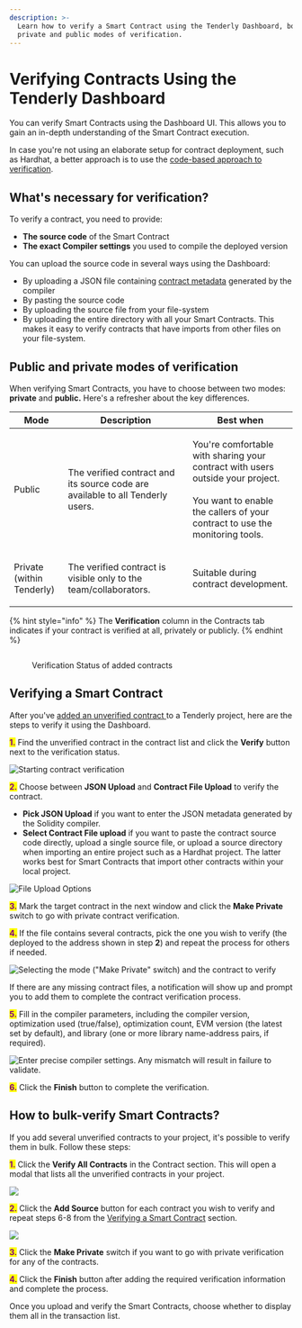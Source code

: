 ```yaml
---
description: >-
  Learn how to verify a Smart Contract using the Tenderly Dashboard, both in
  private and public modes of verification.
---
```


# Verifying Contracts Using the Tenderly Dashboard

You can verify Smart Contracts using the Dashboard UI. This allows you to gain an in-depth understanding of the Smart Contract execution.&#x20;

In case you're not using an elaborate setup for contract deployment, such as Hardhat, a better approach is to use the [code-based approach to verification](verifying-contracts-using-the-tenderly-hardhat-plugin/).

## What's necessary for verification?

To verify a contract, you need to provide:

* **The source code** of the Smart Contract
* **The exact Compiler settings** you used to compile the deployed version

You can upload the source code in several ways using the Dashboard:

* By uploading a JSON file containing [contract metadata](https://docs.soliditylang.org/en/latest/metadata.html) generated by the compiler
* By pasting the source code
* By uploading the source file from your file-system
* By uploading the entire directory with all your Smart Contracts. This makes it easy to verify contracts that have imports from other files on your file-system.

## Public and private modes of verification

When verifying Smart Contracts, you have to choose between two modes: **private** and **public.** Here's a refresher about the key differences.

| Mode                                | Description                                                                    | Best when                                                                                                                                                                 |
| ----------------------------------- | ------------------------------------------------------------------------------ | ------------------------------------------------------------------------------------------------------------------------------------------------------------------------- |
| Public                              | The verified contract and its source code are available to all Tenderly users. | <p>You're comfortable with sharing your contract with users outside your project.<br><br>You want to enable the callers of your contract to use the monitoring tools.</p> |
| <p>Private<br>(within Tenderly)</p> | The verified contract is visible only to the team/collaborators.               | Suitable during contract development.                                                                                                                                     |

{% hint style="info" %}
The **Verification** column in the Contracts tab indicates if your contract is verified at all, privately or publicly.
{% endhint %}

<figure><img src="../../.gitbook/assets/screenshotr_2022-9-19T16-58-0 2.png" alt=""><figcaption><p>Verification Status of added contracts</p></figcaption></figure>

## Verifying a Smart Contract

After you've [added an unverified contract ](../smart-contracts/#adding-an-unverified-contract)to a Tenderly project, here are the steps to verify it using the Dashboard.

<mark style="color:purple;">**1.**</mark> Find the unverified contract in the contract list and click the **Verify** button next to the verification status.

![Starting contract verification](<../../.gitbook/assets/image6 (1)>)

<mark style="color:purple;">**2.**</mark> Choose between **JSON Upload** and **Contract File Upload** to verify the contract.

* **Pick JSON Upload** if you want to enter the JSON metadata generated by the Solidity compiler.
* **Select Contract File upload** if you want to paste the contract source code directly, upload a single source file, or upload a source directory when importing an entire project such as a Hardhat project. The latter works best for Smart Contracts that import other contracts within your local project.

![File Upload Options](<../../.gitbook/assets/image2 (1)>)

<mark style="color:purple;">**3.**</mark> Mark the target contract in the next window and click the **Make Private** switch to go with private contract verification.&#x20;

<mark style="color:purple;">**4.**</mark> If the file contains several contracts, pick the one you wish to verify (the deployed to the address shown in step **2**) and repeat the process for others if needed.

![Selecting the mode ("Make Private" switch) and the contract to verify](<../../.gitbook/assets/image8 (1)>)

If there are any missing contract files, a notification will show up and prompt you to add them to complete the contract verification process.

<mark style="color:purple;">**5.**</mark> Fill in the compiler parameters, including the compiler version, optimization used (true/false), optimization count, EVM version (the latest set by default), and library (one or more library name-address pairs, if required).

![Enter precise compiler settings. Any mismatch will result in failure to validate.](<../../.gitbook/assets/image5 (1)>)

<mark style="color:purple;">**6.**</mark> Click the **Finish** button to complete the verification.

## How to bulk-verify Smart Contracts?

If you add several unverified contracts to your project, it's possible to verify them in bulk. Follow these steps:

<mark style="color:purple;">**1.**</mark> Click the **Verify All Contracts** in the Contract section. This will open a modal that lists all the unverified contracts in your project.

![](<../../.gitbook/assets/image9 (1)>)

<mark style="color:purple;">**2.**</mark> Click the **Add Source** button for each contract you wish to verify and repeat steps 6-8 from the  [Verifying a Smart Contract](verifying-a-smart-contract.md#verifying-a-smart-contract) section.

![](<../../.gitbook/assets/image3 (1)>)

<mark style="color:purple;">**3.**</mark> Click the **Make Private** switch if you want to go with private verification for any of the contracts.

<mark style="color:purple;">**4.**</mark> Click the **Finish** button after adding the required verification information and complete the process.

Once you upload and verify the Smart Contracts, choose whether to display them all in the transaction list.
